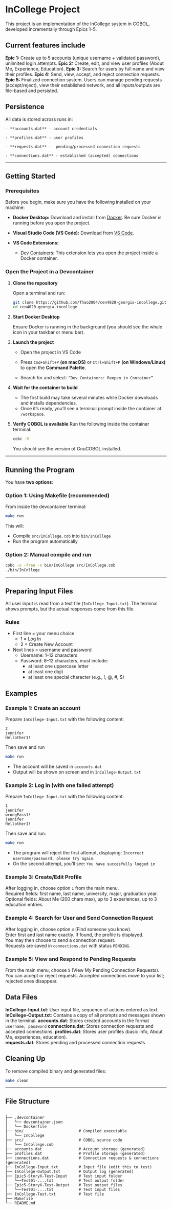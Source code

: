 # InCollege Project

This project is an implementation of the InCollege system in COBOL, developed incrementally through Epics 1–5.  

## Current features include  

**Epic 1:** Create up to 5 accounts (unique username + validated password), unlimited login attempts.
**Epic 2:** Create, edit, and view user profiles (About Me, Experience, Education).
**Epic 3:** Search for users by full name and view their profiles.
**Epic 4:** Send, view, accept, and reject connection requests.
**Epic 5:** Finalized connection system. Users can manage pending requests (accept/reject), view their established network, and all inputs/outputs are file-based and persisted.

## Persistence

All data is stored across runs in:

    - **accounts.dat** - account credentials

    - **profiles.dat** - user profiles

    - **requests.dat** -  pending/processed connection requests

    - **connections.dat** - established (accepted) connections
---

## Getting Started

### Prerequisites

Before you begin, make sure you have the following installed on your machine:

- **Docker Desktop:**
  Download and install from [Docker](https://www.docker.com/products/docker-desktop).
  Be sure Docker is running before you open the project.

- **Visual Studio Code (VS Code):**
  Download from [VS Code](https://code.visualstudio.com/).

- **VS Code Extensions:**
  - [Dev Containers](https://marketplace.visualstudio.com/items?itemName=ms-vscode-remote.remote-containers):
    This extension lets you open the project inside a Docker container.

### Open the Project in a Devcontainer

1. **Clone the repository**

    Open a terminal and run:
    ```bash
    git clone https://github.com/Thao2004/cen4020-georgia-incollege.git
    cd cen4020-georgia-incollege
    ```

2. **Start Docker Desktop**

    Ensure Docker is running in the background (you should see the whale icon in your taskbar or menu bar).

3. **Launch the project**

    - Open the project in VS Code

    - Press `Cmd+Shift+P` **(on macOS)** or `Ctrl+Shift+P` **(on Windows/Linux)** to open the **Command Palette**.
    - Search for and select: `“Dev Containers: Reopen in Container”`

4. **Wait for the container to build**
    - The first build may take several minutes while Docker downloads and installs dependencies.
    - Once it’s ready, you’ll see a terminal prompt inside the container at `/workspace`.

5. **Verify COBOL is available**
    Run the following inside the container terminal:
    ```bash
    cobc -V
    ```
    You should see the version of GnuCOBOL installed.


---

## Running the Program

You have **two options**:

### Option 1: Using Makefile (recommended)

From inside the devcontainer terminal:
```bash
make run
```
This will:
- Compile `src/InCollege.cob` into `bin/InCollege`
- Run the program automatically

### Option 2: Manual compile and run

```bash
cobc -x -free -o bin/InCollege src/InCollege.cob
./bin/InCollege
```

---

## Preparing Input Files

All user input is read from a text file (`InCollege-Input.txt`).
The terminal shows prompts, but the actual responses come from this file.

### Rules

- First line = your menu choice
    - 1 = Log In
    - 2 = Create New Account
- Next lines = username and password
    - Username: 1–12 characters
    - Password: 8–12 characters, must include:
        - at least one uppercase letter
        - at least one digit
        - at least one special character (e.g., !, @, #, $)

## Examples

### Example 1: Create an account

Prepare `InCollege-Input.txt` with the following content:

```text
2
jennifer
Hellother1!
```

Then save and run
```bash
make run
```

- The account will be saved in `accounts.dat`
- Output will be shown on screen and in `InCollege-Output.txt`

### Example 2: Log in (with one failed attempt)

Prepare `InCollege-Input.txt` with the following content:
```text
1
jennifer
wrongPass1!
jennifer
Hellother1!
```

Then save and run:
```bash
make run
```

- The program will reject the first attempt, displaying: `Incorrect username/password, please try again`.
- On the second attempt, you’ll see: `You have succesfully logged in`

### Example 3: Create/Edit Profile

After logging in, choose option `1` from the main menu.  
Required fields: first name, last name, university, major, graduation year.  
Optional fields: About Me (200 chars max), up to 3 experiences, up to 3 education entries.  

### Example 4: Search for User and Send Connection Request

After logging in, choose option `4` (Find someone you know).  
Enter first and last name exactly. If found, the profile is displayed.  
You may then choose to send a connection request.  
Requests are saved in `connections.dat` with status `PENDING`.  

### Example 5: View and Respond to Pending Requests

From the main menu, choose `5` (View My Pending Connection Requests).  
You can accept or reject requests. Accepted connections move to your list; rejected ones disappear.  

## Data Files

**InCollege-Input.txt**: User input file, sequence of actions entered as text.
**InCollege-Output.txt**: Contains a copy of all prompts and messages shown in the terminal.
**accounts.dat**: Stores created accounts in the format `username, password`
**connections.dat**: Stores connection requests and accepted connections.
**profiles.dat**: Stores user profiles (basic info, About Me, experiences, education).  
**requests.dat**: Stores pending and processed connection requests

## Cleaning Up

To remove compiled binary and generated files:
```bash
make clean
```
---

## File Structure

```
.
├── .devcontainer
│   └── devcontainer.json
│   └── Dockerfile
├── bin/                        # Compiled executable
│   └── InCollege
├── src/                        # COBOL source code
│   └── InCollege.cob
├── accounts.dat                # Account storage (generated)
├── profiles.dat                # Profile storage (generated)
├── connections.dat             # Connection requests & connections (generated)
├── InCollege-Input.txt         # Input file (edit this to test)
├── InCollege-Output.txt        # Output log (generated)
├── Epic5-StoryX-Test-Input     # Test input folder
│   └──Test01-....txt           # Test output folder
├── Epic5-StoryX-Test-Output    # Test output files
│   └──Test01-....txt           # Test input files
├── InCollege-Test.txt          # Test file
├── Makefile                    
└── README.md
```
